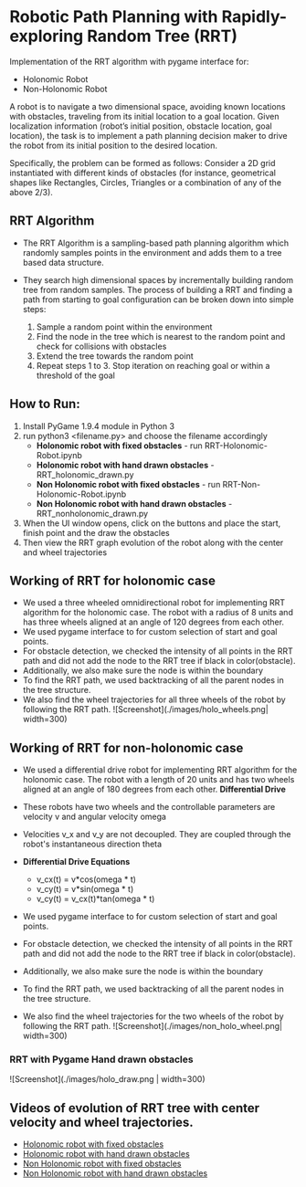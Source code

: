 # Robotic Path Planning with Rapidly-exploring Random Tree (RRT)

Implementation of the RRT algorithm with pygame interface for:
- Holonomic Robot
- Non-Holonomic Robot

A robot is to navigate a two dimensional space, avoiding known locations with obstacles, traveling from its initial location to a goal location. Given localization information (robot’s initial position, obstacle location, goal location), the task is to implement a path planning decision maker to drive the robot from its initial position to the desired location.

Specifically, the problem can be formed as follows: Consider a 2D grid instantiated with different kinds of obstacles (for instance, geometrical shapes like Rectangles, Circles, Triangles or a combination of any of the above 2/3). 

## RRT Algorithm
* The RRT Algorithm is a sampling-based path planning algorithm which randomly samples points in the environment and adds them to a tree based data structure. 

* They search high dimensional spaces by incrementally building random tree from random samples. The process of building a RRT and finding a path from starting to goal configuration can be broken down into simple steps:
    1. Sample a random point within the environment
    2. Find the node in the tree which is nearest to the random point and check for collisions with obstacles
    3. Extend the tree towards the random point
    4. Repeat steps 1 to 3. Stop iteration on reaching goal or within a threshold of the goal

## How to Run:
1. Install PyGame 1.9.4 module in Python 3
2. run python3 <filename.py> and choose the filename accordingly
    - **Holonomic robot with fixed obstacles** - run RRT-Holonomic-Robot.ipynb 
    - **Holonomic robot with hand drawn obstacles** - RRT_holonomic_drawn.py
    - **Non Holonomic robot with fixed obstacles** - run RRT-Non-Holonomic-Robot.ipynb 
    - **Non Holonomic robot with hand drawn obstacles** - RRT_nonholonomic_drawn.py
3. When the UI window opens, click on the buttons and place the start, finish point and the draw the obstacles
4. Then view the RRT graph evolution of the robot along with the center and wheel trajectories

## Working of RRT for holonomic case
* We used a three wheeled omnidirectional robot for implementing RRT algorithm for the holonomic case. The robot with a radius of 8 units and has three wheels aligned at an angle of 120 degrees from each other. 
* We used pygame interface to for custom selection of start and goal points. 
* For obstacle detection, we checked the intensity of all points in the RRT path and did not add the node to the RRT tree if black in color(obstacle).
* Additionally, we also make sure the node is within the boundary
* To find the RRT path, we used backtracking of all the parent nodes in the tree structure. 
* We also find the wheel trajectories for all three wheels of the robot by following the RRT path.
![Screenshot](./images/holo_wheels.png| width=300)


## Working of RRT for non-holonomic case
* We used a differential drive robot for implementing RRT algorithm for the holonomic case. The robot with a length of 20 units and has two wheels aligned at an angle of 180 degrees from each other. 
    **Differential Drive**
* These robots have two wheels and the controllable parameters are velocity v and angular velocity omega
* Velocities v_x and v_y are not decoupled. They are coupled through the robot's instantaneous direction theta

* **Differential Drive Equations**
  - v_cx(t) = v*cos(omega * t)
  - v_cy(t) = v*sin(omega * t)
  - v_cy(t) = v_cx(t)*tan(omega * t)


* We used pygame interface to for custom selection of start and goal points. 
* For obstacle detection, we checked the intensity of all points in the RRT path and did not add the node to the RRT tree if black in color(obstacle).
* Additionally, we also make sure the node is within the boundary
* To find the RRT path, we used backtracking of all the parent nodes in the tree structure. 
* We also find the wheel trajectories for the two wheels of the robot by following the RRT path.
![Screenshot](./images/non_holo_wheel.png| width=300)

### RRT with Pygame Hand drawn obstacles
![Screenshot](./images/holo_draw.png | width=300)

## Videos of evolution of RRT tree with center velocity and wheel trajectories. 
- [Holonomic robot with fixed obstacles](https://www.youtube.com/watch?v=a4b-kEUc80w)
- [Holonomic robot with hand drawn obstacles](https://www.youtube.com/watch?v=poVOsSNdEg4) 
- [Non Holonomic robot with fixed obstacles](https://www.youtube.com/watch?v=e1S03ds0wJY)
- [Non Holonomic robot with hand drawn obstacles](https://www.youtube.com/watch?v=SwrZ-Usj5HA)

